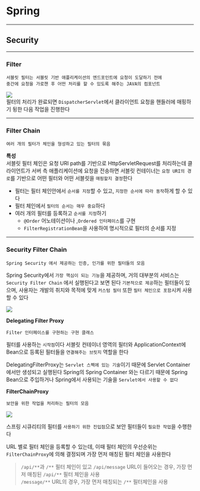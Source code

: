 # Spring
---
## Security
---
### Filter
```
서블릿 필터는 서블릿 기반 애플리케이션의 엔드포인트에 요청이 도달하기 전에 
중간에 요청을 가로챈 후 어떤 처리를 할 수 있도록 해주는 JAVA의 컴포넌트
```

![](https://velog.velcdn.com/images/zini9188/post/4ce1094a-e248-48d3-8d2a-77c48b9871f0/image.png)   
필터의 처리가 완료되면 `DispatcherServlet`에서 클라이언트 요청을 핸들러에 매핑하기 뒹한 다음 작업을 진행한다

---
### Filter Chain
```
여러 개의 필터가 체인을 형성하고 있는 필터의 묶음
```
**특성**   
서블릿 필터 체인은 요청 URI path를 기반으로 HttpServletRequest를 처리하는데 클라이언트가 서버 측 애플리케이션에 요청을 전송하면 서블릿 컨테이너는 `요청 URI의 경로`를 기반으로 어떤 필터와 어떤 서블릿을 `매핑할지 결정`한다

- 필터는 필터 체인안에서 `순서를 지정`할 수 있고, `지정한 순서에 따라 동작`하게 할 수 있다
- 필터 체인에서 `필터의 순서는 매우 중요`하다
- 여러 개의 필터를 등록하고 `순서를 지정`하기
    - `@Order` 어노테이션이나 ,`Ordered 인터페이스`를 구현
    - `FilterRegistrationBean`을 사용하여 명시적으로 필터의 순서를 지정

---
### Security Filter Chain
```
Spring Security 에서 제공하는 인증, 인가를 위한 필터들의 모음
```
Spring Security에서 `가장 핵심이 되는 기능`을 제공하며, 거의 대부분의 서비스는 `Security Filter Chain` 에서 실행된다고 보면 된다
`기본적으로 제공`하는 필터들이 있으며, 사용자는 개발의 취지와 목적에 맞게 `커스텀 필터` 또한 `필터 체인으로 포함`시켜 사용 할 수 있다

![](https://velog.velcdn.com/images/zini9188/post/4cd9f848-8d05-490c-a112-6a220ea942d3/image.png)

**Delegating Filter Proxy**   
```
Filter 인터페이스를 구현하는 구현 클래스
```
필터를 사용하는 `시작점`이다
서블릿 컨테이너 영역의 필터와 ApplicationContext에 Bean으로 등록된 필터들을 `연결해주는 브릿지` 역할을 한다

DelegatingFilterProxy는 `Servlet 스펙에 있는 기술`이기 때문에 Servlet Container 에서만 생성되고 실행된다
Spring의 Spring Container 와는 다르기 때문에 Spring Bean으로 주입하거나 Spring에서 사용되는 기술을 `Servlet에서 사용할 수 없다`

**FilterChainProxy**   
```
보안을 위한 작업을 처리하는 필터의 모음
```
![](https://velog.velcdn.com/images/zini9188/post/e0993728-9f33-4a2a-9f98-e367caf7e890/image.png)   

스프링 시큐리티의 필터를 `사용하기 위한 진입점`으로 보안 필터들이 `필요한 작업`을 수행한다

URL 별로 필터 체인을 등록할 수 있는데, 이때 필터 체인의 우선순위는 `FilterChainProxy`에 의해 결정되며 가장 먼저 매칭된 필터 체인을 사용한다
> `/api/**`과 `/**` 필터 체인이 있고 `/api/message` URL이 들어오는 경우, 가장 먼저 매칭된 `/api/**` 필터 체인을 사용   
`/message/**` URL의 경우, 가장 먼저 매칭되는 `/**` 필터체인을 사용